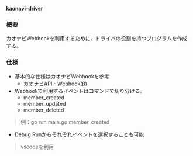 **kaonavi-driver**

### 概要
カオナビWebhookを利用するために、ドライバの役割を持つプログラムを作成する。

### 仕様
* 基本的な仕様はカオナビWebhookを参考
    *  [カオナビAPI - Webhook(β)](https://developer.kaonavi.jp/api/v2.0/index.html#section/Webhookb)
* Webhookで利用するイベントはコマンドで切り分ける。
    * member_created
    * member_updated
    * member_deleted
> 例：go run main.go member_created
* Debug Runからそれぞれイベントを選択することも可能
> vscodeを利用
